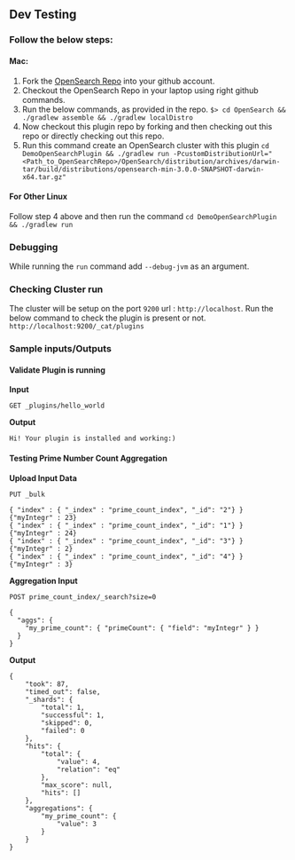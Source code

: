 ## Dev Testing

### Follow the below steps:

#### Mac:

1. Fork the [OpenSearch Repo](https://github.com/opensearch-project/OpenSearch) into your github account.
2. Checkout the OpenSearch Repo in your laptop using right github commands.
3. Run the below commands, as provided in the repo.
   ```$> cd OpenSearch && ./gradlew assemble && ./gradlew localDistro```
4. Now checkout this plugin repo by forking and then checking out this repo or directly checking out this repo.
5. Run this command create an OpenSearch cluster with this plugin
   ```cd DemoOpenSearchPlugin && ./gradlew run -PcustomDistributionUrl="<Path_to_OpenSearchRepo>/OpenSearch/distribution/archives/darwin-tar/build/distributions/opensearch-min-3.0.0-SNAPSHOT-darwin-x64.tar.gz"```

#### For Other Linux

Follow step 4 above and then run the command ```cd DemoOpenSearchPlugin && ./gradlew run```

### Debugging

While running the ```run``` command add ```--debug-jvm``` as an argument.

### Checking Cluster run

The cluster will be setup on the port `9200` url : `http://localhost`. Run the below command to check the plugin is
present or not.
```http://localhost:9200/_cat/plugins```

### Sample inputs/Outputs
#### Validate Plugin is running
**Input**

```
GET _plugins/hello_world
```

**Output**

```Hi! Your plugin is installed and working:)```

#### Testing Prime Number Count Aggregation

**Upload Input Data**

```
PUT _bulk

{ "index" : { "_index" : "prime_count_index", "_id": "2"} }
{"myIntegr" : 23}
{ "index" : { "_index" : "prime_count_index", "_id": "1"} }
{"myIntegr" : 24}
{ "index" : { "_index" : "prime_count_index", "_id": "3"} }
{"myIntegr" : 2}
{ "index" : { "_index" : "prime_count_index", "_id": "4"} }
{"myIntegr" : 3}

```

**Aggregation Input**
```
POST prime_count_index/_search?size=0

{
  "aggs": {
    "my_prime_count": { "primeCount": { "field": "myIntegr" } }
  }
}

```

**Output**
```
{
    "took": 87,
    "timed_out": false,
    "_shards": {
        "total": 1,
        "successful": 1,
        "skipped": 0,
        "failed": 0
    },
    "hits": {
        "total": {
            "value": 4,
            "relation": "eq"
        },
        "max_score": null,
        "hits": []
    },
    "aggregations": {
        "my_prime_count": {
            "value": 3
        }
    }
}
```
